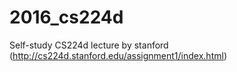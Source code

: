 # 2016_cs224d
Self-study CS224d lecture by stanford (http://cs224d.stanford.edu/assignment1/index.html)
